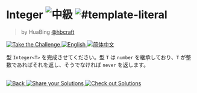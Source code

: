 <!--info-header-start-->
<h1>
 Integer
 <img src="https://img.shields.io/badge/-%E4%B8%AD%E7%B4%9A-d9901a" alt="中級"/> 
 <img alt="#template-literal" src="https://img.shields.io/badge/-%23template--literal-999"/>
</h1>
<blockquote>
 <p>
  by HuaBing
  <a href="https://github.com/hbcraft" target="_blank">
   @hbcraft
  </a>
 </p>
</blockquote>
<p>
 <a href="https://tsch.js.org/10969/play" target="_blank">
  <img alt="Take the Challenge" src="https://camo.githubusercontent.com/3489f2cdaca9ab8c123a6c67c4a5f56a826306e181f151db615f8f17acffa1fe/68747470733a2f2f696d672e736869656c64732e696f2f62616467652f2d2545362538432539312545362538382541362545332538312539392545332538322538422d3331373863363f6c6f676f3d74797065736372697074266c6f676f436f6c6f723d7768697465"/>
  <a href="./README.md" target="_blank">
   <img alt="English" src="https://img.shields.io/badge/-English-gray"/>
  </a>
  <a href="./README.zh-CN.md" target="_blank"><img src="https://camo.githubusercontent.com/014f3790a5d9119908a9bf8004a636bb5f3c876d5b34067e4a54bc6cd7f34b2c/68747470733a2f2f696d672e736869656c64732e696f2f62616467652f2d2545372541452538302545342542442539332545342542382541442545362539362538372d67726179" alt="简体中文"/></a>
 </a>
</p>
<!--info-header-end-->
<t>

 型 ```Integer<T>``` を完成させてください。型 `T` は `number` を継承しており、`T` が整数であればそれを返し、そうでなければ `never` を返します。
 <!--info-footer-start-->
 <br/>
 <a href="../../README.md" target="_blank">
  <img alt="Back" src="https://camo.githubusercontent.com/7ad807989782f0cd8078a91e25d2fb3e014e3759fe0a07944c62c81e6f38eca4/68747470733a2f2f696d672e736869656c64732e696f2f62616467652f2d2545362538382542422545332538322538422d67726579"/>
 </a>
 <a href="https://tsch.js.org/10969/answer" target="_blank">
  <img alt="Share your Solutions" src="https://camo.githubusercontent.com/9233fc6711bc2d58ea6f99cd798138a2049c046db56917458af9db991f54f276/68747470733a2f2f696d672e736869656c64732e696f2f62616467652f2d2545382541372541332545372541442539342545332538322539322545352538352542312545362539432538392d7465616c"/>
 </a>
 <a href="https://tsch.js.org/10969/solutions" target="_blank">
  <img alt="Check out Solutions" src="https://camo.githubusercontent.com/47aafb4a25eaef38ad29ba023a9d1a7be663aab5af3f44547331d9292c05cec4/68747470733a2f2f696d672e736869656c64732e696f2f62616467652f2d2545382541372541332545372541442539342545332538322539322545372541322542412545382541412538442d6465356137373f6c6f676f3d617765736f6d652d6c69737473266c6f676f436f6c6f723d7768697465"/>
 </a>
 <!--info-footer-end-->
</t>
